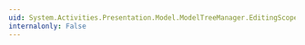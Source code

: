 ```yaml
---
uid: System.Activities.Presentation.Model.ModelTreeManager.EditingScopeCompleted
internalonly: False
---
```

